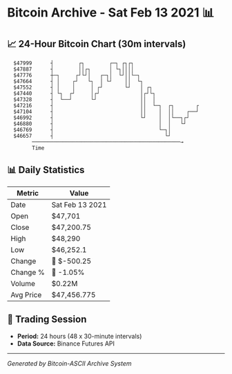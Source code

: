 # Bitcoin Archive - Sat Feb 13 2021 📊

## 📈 24-Hour Bitcoin Chart (30m intervals)

```
  $47999      ┤        ┌┐        ┌─┐ ┌┐┌┐                      
  $47887      ┤        ││┌┐      │ └┐││││                      
  $47776      ┼─┐     ┌┘└┘│   ┌─┐│  └┘││└─┐                    
  $47664      ┤ │    ┌┘   └┐  │ └┘    ││  └┐                   
  $47552      ┤ │    │     │ ┌┘       └┘   │ ┌┐                
  $47440      ┤ └┐  ┌┘     │┌┘             │┌┘└┐               
  $47328      ┤  └──┘      └┘              ││  │               
  $47216      ┤                            ││  └─┐  ┌┐       ┌ 
  $47104      ┤                            ││    │  ││    ┌──┘ 
  $46992      ┤                            └┘    │  │└──┐┌┘    
  $46880      ┤                                  │  │   └┘     
  $46769      ┤                                  └─┐│          
  $46657      ┤                                    └┘          
        ────────────────────────────────────────────────→
        Time
```

## 📊 Daily Statistics

| Metric | Value |
|--------|-------|
| Date | Sat Feb 13 2021 |
| Open | $47,701 |
| Close | $47,200.75 |
| High | $48,290 |
| Low | $46,252.1 |
| Change | 🔴 $-500.25 |
| Change % | 🔴 -1.05% |
| Volume | $0.22M |
| Avg Price | $47,456.775 |

## 📅 Trading Session

- **Period:** 24 hours (48 x 30-minute intervals)
- **Data Source:** Binance Futures API

---
*Generated by Bitcoin-ASCII Archive System*
